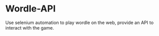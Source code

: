 # Wordle-API

Use selenium automation to play wordle on the web, provide an API to interact with the game.

